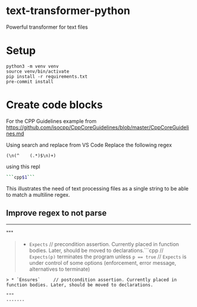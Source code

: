 # text-transformer-python
Powerful transformer for text files


# Setup
```
python3 -m venv venv
source venv/bin/activate
pip install -r requirements.txt
pre-commit install
```


# Create code blocks
For the CPP Guidelines example from https://github.com/isocpp/CppCoreGuidelines/blob/master/CppCoreGuidelines.md

Using search and replace from VS Code
Replace the following regex
```
(\n(^    (.*)$\n)+)
```
using this repl
```sh
```cpp$1```
```

This illustrates the need of text processing files as a single string to be able to match a multiline regex.


## Improve regex to not parse
----------------
"""
> * `Expects`     // precondition assertion. Currently placed in function bodies. Later, should be moved to declarations.```cpp
>                 // `Expects(p)` terminates the program unless `p == true`
>                 // `Expects` is under control of some options (enforcement, error message, alternatives to terminate)
```
> * `Ensures`     // postcondition assertion. Currently placed in function bodies. Later, should be moved to declarations.

"""
-------
